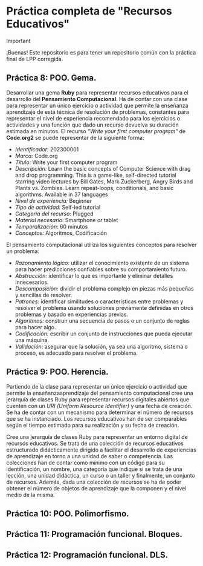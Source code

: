 # Práctica completa de "Recursos Educativos"

> [!IMPORTANT] 
> ¡Buenas! Este repositorio es para tener un repositorio común con la práctica final de LPP corregida.

## Práctica 8: POO. Gema.

Desarrollar una gema **Ruby** para representar recursos educativos para el desarrollo del **Pensamiento Computacional**. Ha de contar con una clase para representar un único ejercicio o actividad que permite la enseñanza aprendizaje de esta técnica de resolución de problemas, constantes para representar el nivel de experiencia recomendado para los ejercicios o actividades y una función que dado un recurso devuelva su duración estimada en minutos. El recurso _“Write your first computer program”_ de **Code.org2** se puede representar de la siguiente forma:

- _Identificador:_ 202300001
- _Marca:_ Code.org
- _Título:_ Write your first computer program
- _Descripción:_ Learn the basic concepts of Computer Science with drag and drop programming. This is a game-like, self-directed tutorial starring video lectures by Bill Gates, Mark Zuckerberg, Angry Birds and Plants vs. Zombies. Learn repeat-loops, conditionals, and basic algorithms. Available in 37 languages
- _Nivel de experiencia:_ Beginner
- _Tipo de actividad:_ Self-led tutorial
- _Categoría del recurso:_ Plugged
- _Material necesario:_ Smartphone or tablet
- _Temporalización:_ 60 minutos
- _Conceptos:_ Algoritmos, Codificación

El pensamiento computacional utiliza los siguientes conceptos para resolver un problema:

- _Razonamiento lógico:_ utilizar el conocimiento existente de un sistema para hacer predicciones confiables sobre su comportamiento futuro.
- _Abstracción:_ identificar lo que es importante y eliminar detalles innecesarios.
- _Descomposición:_ dividir el problema complejo en piezas más pequeñas y sencillas de resolver.
- _Patrones:_ identificar similitudes o características entre problemas y resolver el problema usando soluciones previamente definidas en otros problemas y basado en experiencias previas.
- _Algoritmos:_ construir una secuencia de pasos o un conjunto de reglas para hacer algo.
- _Codificación:_ escribir un conjunto de instrucciones que pueda ejecutar una máquina.
- _Validación:_ asegurar que la solución, ya sea una algoritmo, sistema o proceso, es adecuado para resolver el problema.

## Práctica 9: POO. Herencia.

Partiendo de la clase para representar un único ejercicio o actividad que permite la enseñanzaaprendizaje del pensamiento computacional cree una jerarquía de clases Ruby para representar recursos digitales abiertos que cuenten con un _URI (Uniform Resource Identifier)_ y una fecha de creación. Se ha de contar con un mecanismo para determinar el número de recursos que se ha instanciado. Los recursos educativos han de ser comparables según el tiempo estimado para su realización y su fecha de creación.

Cree una jerarquía de clases Ruby para representar un entorno digital de recursos educativos. Se trata de una colección de recursos educativos estructurado didácticamente dirigido a facilitar el desarrollo de experiencias de aprendizaje en torno a una unidad de saber o competencia. Las colecciones han de contar como mínimo con un código para su identificación, un nombre, una categoría que indique si se trata de una lección, una unidad didáctica, un curso o un taller y finalmente, un conjunto de recursos. Además, dada una colección de recursos se ha de poder obtener el número de objetos de aprendizaje que la componen y el nivel medio de la misma.

## Práctica 10: POO. Polimorfismo.



## Práctica 11: Programación funcional. Bloques.

## Práctica 12: Programación funcional. DLS.
